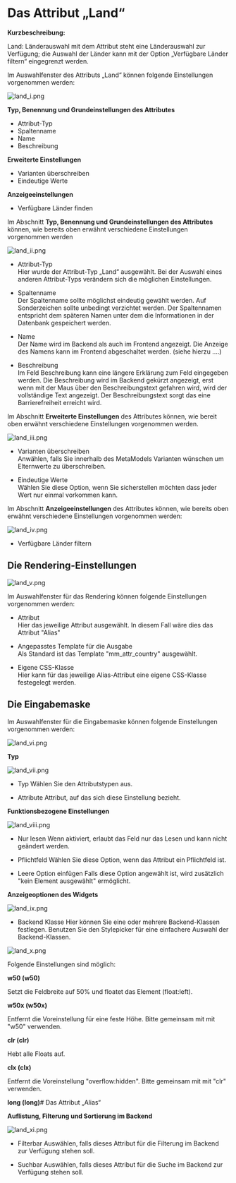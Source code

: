 # Das Attribut „Land“

**Kurzbeschreibung:**

Land: Länderauswahl mit dem Attribut steht eine Länderauswahl zur Verfügung; die Auswahl der Länder kann mit der Option „Verfügbare Länder filtern“ eingegrenzt werden.

Im Auswahlfenster des Attributs „Land“ können folgende Einstellungen vorgenommen werden:

![land_i.png](land_i.png)

**Typ, Benennung und Grundeinstellungen des Attributes**

- Attribut-Typ
- Spaltenname
- Name
- Beschreibung


**Erweiterte Einstellungen**

- Varianten überschreiben
- Eindeutige Werte


**Anzeigeeinstellungen**

- Verfügbare Länder finden


Im Abschnitt **Typ, Benennung und Grundeinstellungen des Attributes** können, wie bereits oben erwähnt verschiedene Einstellungen vorgenommen werden

![land_ii.png](land_ii.png)

- Attribut-Typ <br/>
Hier wurde der Attribut-Typ „Land“ ausgewählt. Bei der Auswahl eines anderen Attribut-Typs verändern sich die möglichen Einstellungen.

- Spaltenname <br/>
Der Spaltenname sollte möglichst eindeutig gewählt werden. Auf Sonderzeichen sollte unbedingt verzichtet werden. Der Spaltennamen entspricht dem späteren Namen unter dem die Informationen in der Datenbank gespeichert werden.

- Name <br/>
Der Name wird im Backend als auch im Frontend angezeigt. Die Anzeige des Namens kann im Frontend abgeschaltet werden. (siehe hierzu ....)

- Beschreibung <br/>
Im Feld Beschreibung kann eine längere Erklärung zum Feld eingegeben werden. Die Beschreibung wird im Backend gekürzt angezeigt, erst wenn mit der Maus über den Beschreibungstext gefahren wird, wird der vollständige Text angezeigt.
Der Beschreibungstext sorgt das eine Barrierefreiheit erreicht wird.

Im Abschnitt **Erweiterte Einstellungen** des Attributes können, wie bereit oben erwähnt verschiedene Einstellungen vorgenommen werden.

![land_iii.png](land_iii.png)

- Varianten überschreiben <br/>
  Anwählen, falls Sie innerhalb des MetaModels Varianten wünschen um Elternwerte zu überschreiben.

- Eindeutige Werte <br/>
  Wählen Sie diese Option, wenn Sie sicherstellen möchten dass jeder Wert nur einmal vorkommen kann.


Im Abschnitt **Anzeigeeinstellungen** des Attributes können, wie bereits oben erwähnt verschiedene Einstellungen vorgenommen werden:

![land_iv.png](land_iv.png)

- Verfügbare Länder filtern <br/>



## Die Rendering-Einstellungen

![land_v.png](land_v.png)

Im Auswahlfenster für das Rendering können folgende Einstellungen vorgenommen werden:

- Attribut <br/>
  Hier das jeweilige Attribut ausgewählt. In diesem Fall wäre dies das Attribut "Alias"

- Angepasstes Template für die Ausgabe <br/>
  Als Standard ist das Template "mm_attr_country" ausgewählt.

- Eigene CSS-Klasse <br/>
  Hier kann für das jeweilige Alias-Attribut eine eigene CSS-Klasse festegelegt werden.


## Die Eingabemaske

Im Auswahlfenster für die Eingabemaske können folgende Einstellungen vorgenommen werden:

![land_vi.png](land_vi.png)

**Typ**

![land_vii.png](land_vii.png)

- Typ
Wählen Sie den Attributstypen aus.

- Attribute
Attribut, auf das sich diese Einstellung bezieht.




**Funktionsbezogene Einstellungen**

![land_viii.png](land_viii.png)

- Nur lesen
Wenn aktiviert, erlaubt das Feld nur das Lesen und kann nicht geändert werden.

- Pflichtfeld
Wählen Sie diese Option, wenn das Attribut ein Pflichtfeld ist. 

- Leere Option einfügen
Falls diese Option angewählt ist, wird zusätzlich "kein Element ausgewählt" ermöglicht.


**Anzeigeoptionen des Widgets**

![land_ix.png](land_ix.png)

- Backend Klasse
Hier können Sie eine oder mehrere Backend-Klassen festlegen. Benutzen Sie den Stylepicker für eine einfachere Auswahl der Backend-Klassen.

![land_x.png](land_x.png)


Folgende Einstellungen sind möglich:

**w50 (w50)**

Setzt die Feldbreite auf 50% und floatet das Element (float:left).

 **w50x (w50x)**

Entfernt die Voreinstellung für eine feste Höhe. Bitte gemeinsam mit mit "w50" verwenden.

**clr (clr)**

Hebt alle Floats auf.

**clx (clx)**

Entfernt die Voreinstellung "overflow:hidden". Bitte gemeinsam mit mit "clr" verwenden.

**long (long)**# Das Attribut „Alias“



**Auflistung, Filterung und Sortierung im Backend**

![land_xi.png](land_xi.png)

- Filterbar
Auswählen, falls dieses Attribut für die Filterung im Backend zur Verfügung stehen soll.


- Suchbar
Auswählen, falls dieses Attribut für die Suche im Backend zur Verfügung stehen soll.